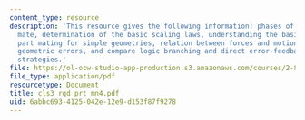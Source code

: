 ```yaml
---
content_type: resource
description: 'This resource gives the following information: phases of a typical part
  mate, determination of the basic scaling laws, understanding the basic physics of
  part mating for simple geometries, relation between forces and motions arising from
  geometric errors, and compare logic branching and direct error-feedback part mating
  strategies.'
file: https://ol-ocw-studio-app-production.s3.amazonaws.com/courses/2-875-mechanical-assembly-and-its-role-in-product-development-fall-2004/6abbc6934125042e12e9d153f87f9278_cls3_rgd_prt_mn4.pdf
file_type: application/pdf
resourcetype: Document
title: cls3_rgd_prt_mn4.pdf
uid: 6abbc693-4125-042e-12e9-d153f87f9278
---
```


